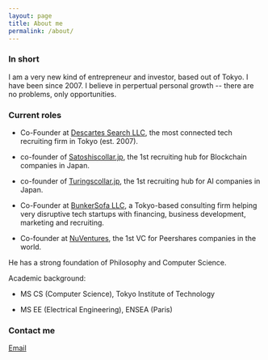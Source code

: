 ```yaml
---
layout: page
title: About me
permalink: /about/
---
```


### In short

I am a very new kind of entrepreneur and investor, based out of Tokyo. I have been since 2007.
I believe in perpertual personal growth -- there are no problems, only opportunities.

### Current roles

- Co-Founder at [Descartes Search LLC](http://descartes-search.com/), the most connected tech recruiting firm in Tokyo (est. 2007).
 - co-founder of [Satoshiscollar.jp](http://satoshiscollar.jp/), the 1st recruiting hub for Blockchain companies in Japan.
 - co-founder of [Turingscollar.jp](http://turingscollar.jp/), the 1st recruiting hub for AI companies in Japan.
 
- Co-Founder at [BunkerSofa LLC](http://bunkersofa.com/), a Tokyo-based consulting firm helping very disruptive tech startups with financing, business development, marketing and recruiting.

- Co-founder at [NuVentures](http://nuventures.org/), the 1st VC for Peershares companies in the world.


He has a strong foundation of Philosophy and Computer Science.

Academic background:

- MS CS (Computer Science), Tokyo Institute of Technology

- MS EE (Electrical Engineering), ENSEA (Paris)


### Contact me

[Email](mailto:gbboy@bunkersofa.com)

 
